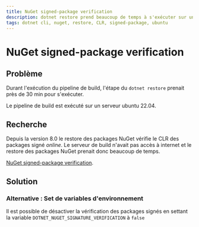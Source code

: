 ```yaml
---
title: NuGet signed-package verification
description: dotnet restore prend beaucoup de temps à s'exécuter sur un serveur ubuntu 22.04.
tags: dotnet cli, nuget, restore, CLR, signed-package, ubuntu
---
```

# NuGet signed-package verification

## Problème

Durant l'exécution du pipeline de build, l'étape du `dotnet restore` prenait près de 30 min pour s'exécuter.

Le pipeline de build est exécuté sur un serveur ubuntu 22.04.

## Recherche

Depuis la version 8.0 le restore des packages NuGet vérifie le CLR des packages signé _online_. Le serveur de build n'avait pas accès à internet et le restore des packages NuGet prenait donc beaucoup de temps.

[NuGet signed-package verification](https://learn.microsoft.com/en-us/dotnet/core/tools/nuget-signed-package-verification#linux).

## Solution

### Alternative : Set de variables d'environnement

Il est possible de désactiver la vérification des packages signés en settant la variable `DOTNET_NUGET_SIGNATURE_VERIFICATION` à `false`